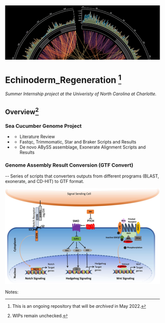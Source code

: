 
![alt text](Files/img.png "Circular Diagram")
# Echinoderm_Regeneration [^1]
 ###### Summer Internship project at the Univeristy of North Carolina at Charlotte.
 
## Overview[^2]

### Sea Cucumber Genome Project
- - Literature Review
- - Fastqc, Trimmomatic, Star and Braker Scripts and Results
- - De novo ABySS assemblage, Exonerate Alignment Scripts and Results
### Genome Assembly Result Conversion (GTF Convert)
-- Series of scripts that converters outputs from different programs (BLAST, exonerate, and CD-HIT) to GTF format.

![alt text](Files/diagram.jpg "Circular Diagram")

Notes:
[^1]: This is an ongoing repository that will be *archived* in May 2022.
[^2]: WIPs remain unchecked.
